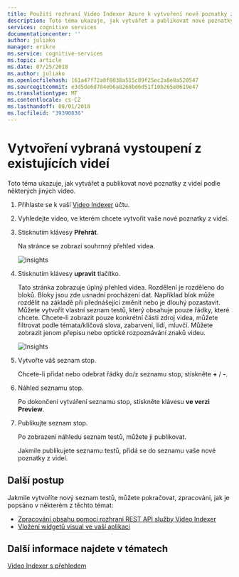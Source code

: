 ```yaml
---
title: Použití rozhraní Video Indexer Azure k vytvoření nové poznatky z videí z existujících videí | Dokumentace Microsoftu
description: Toto téma ukazuje, jak vytvářet a publikovat nové poznatky z videí podle některých jiných video.
services: cognitive services
documentationcenter: ''
author: juliako
manager: erikre
ms.service: cognitive-services
ms.topic: article
ms.date: 07/25/2018
ms.author: juliako
ms.openlocfilehash: 161a47f72a0f8038a515c09f25ec2a8e8a520547
ms.sourcegitcommit: e3d5de6d784eb6a8268bd6d51f10b265e0619e47
ms.translationtype: MT
ms.contentlocale: cs-CZ
ms.lasthandoff: 08/01/2018
ms.locfileid: "39390836"
---
```

# <a name="create-highlights-from-existing-videos"></a>Vytvoření vybraná vystoupení z existujících videí

Toto téma ukazuje, jak vytvářet a publikovat nové poznatky z videí podle některých jiných video.

1. Přihlaste se k vaší [Video Indexer](https://api-portal.videoindexer.ai/) účtu.
2. Vyhledejte video, ve kterém chcete vytvořit vaše nové poznatky z videí.
3. Stisknutím klávesy **Přehrát**.

    Na stránce se zobrazí souhrnný přehled videa. 

    ![Insights](./media/video-indexer-create-new/video-indexer-summarized-insights.png)

3. Stisknutím klávesy **upravit** tlačítko.

    Tato stránka zobrazuje úplný přehled videa. Rozdělení je rozděleno do bloků. Bloky jsou zde usnadní procházení dat. Například blok může rozdělit na základě při přednášející změnit nebo je dlouhý pozastavit. Můžete vytvořit vlastní seznam testů, který obsahuje pouze řádky, které chcete. Chcete-li zobrazit pouze konkrétní části zdroj videa, můžete filtrovat podle témata/klíčová slova, zabarvení, lidí, mluvčí. Můžete zobrazit jenom přepisu nebo optické rozpoznávání znaků videu.    

    ![Insights](./media/video-indexer-create-new/video-indexer-create-new-playlist.png)

4. Vytvořte váš seznam stop.

    Chcete-li přidat nebo odebrat řádky do/z seznamu stop, stiskněte **+** / **-**.

5. Náhled seznamu stop.

    Po dokončení vytváření seznamu stop, stiskněte klávesu **ve verzi Preview**.
6. Publikujte seznam stop.

    Po zobrazení náhledu seznam testů, můžete ji publikovat.

    Jakmile publikujete seznamu testů, přidá se do seznamu vaše nové poznatky z videí.


## <a name="next-steps"></a>Další postup 

Jakmile vytvoříte nový seznam testů, můžete pokračovat, zpracování, jak je popsáno v některém z těchto témat: 

- [Zpracování obsahu pomocí rozhraní REST API služby Video Indexer](video-indexer-use-apis.md)
- [Vložení widgetů visual ve vaší aplikaci](video-indexer-embed-widgets.md)

## <a name="see-also"></a>Další informace najdete v tématech

[Video Indexer s přehledem](video-indexer-overview.md) 
